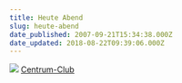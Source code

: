 ```yaml
---
title: Heute Abend
slug: heute-abend
date_published: 2007-09-21T15:34:38.000Z
date_updated: 2018-08-22T09:39:06.000Z
---
```


![](//picdump.thafaker.de/centrum-club.de/files/20kb-1t.jpg)
[Centrum-Club](http://www.centrum-club.de/)
